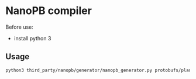 # NanoPB compiler

Before use:
 - install python 3

## Usage

```bash
python3 third_party/nanopb/generator/nanopb_generator.py protobufs/plant_message.proto
```